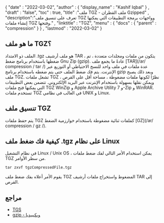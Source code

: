 {
  "date" : "2022-03-02",
  "author" : {
    "display_name" : "Kashif Iqbal"
} ,
  "draft" : "false",
  "toc" : true,
  "title" :"ملف TGZ - ملف القطران Gzipped" ,
  "description":"تعرف على تنسيق ملف TGZ وواجهات برمجة التطبيقات التي يمكنها إنشاء ملفات TGZ وفتحها." ,
  "linktitle" : "TGZ",
  "menu" : {
    "docs" : {
      "parent" : "compression"
}
} ,
  "lastmod" : "2022-03-02"
}

## ما هو ملف TGZ؟

الملف ذو الامتداد .tgz هو ملف أرشيف TAR ، يتكون من ملفات ومجلدات متعددة ، تم ضغطها باستخدام برنامج ضغط Gnu Zip (gzip). عادةً ما يجمع ملف [TAR](/ar/ compression / tar /) عدة ملفات في ملف واحد للنسخ الاحتياطي أو التوزيع عبر الإنترنت. يتم فك ضغط الملف حتى يتم ضغطه باستخدام برنامج gzip وبعد ذلك يصبح ملف TGZ. تشغل ملفات TGZ ، نظرًا لكونها ملفات مضغوطة ، مساحة أقل على القرص ويمكن نقلها بسهولة باستخدام الإنترنت عبر البريد الإلكتروني. تتضمن بعض التطبيقات التي يمكنها فتح ملفات TGZ WinZip و Apple Archive Utility و 7-Zip و WinRAR. تستخدم ملفات TGZ في الغالب في نظامي UNIX و Linux.

## تنسيق ملف TGZ

يتم حفظ ملفات TGZ كملفات ثنائية مضغوطة باستخدام خوارزمية الضغط [GZ](/ar/ compression / gz /).

## كيفية فك ضغط ملف .tgz على نظام Linux

في نظام التشغيل Linux / Unix OS ، يمكن استخدام الأمر التالي لفك ضغط ملفات TGZ من سطر الأوامر.

```
tar zxvf tgzCompressedFile.tgz
```

يقوم الأمر أعلاه بفك ضغط ملف TGZ المضغوط واستخراج ملفات أرشيف TAR إلى القرص.
## مراجع ##

* [TGS](https://core.telegram.org/animated_stickers)
* [gzip - ويكيبيديا](https://en.wikipedia.org/wiki/Gzip)

